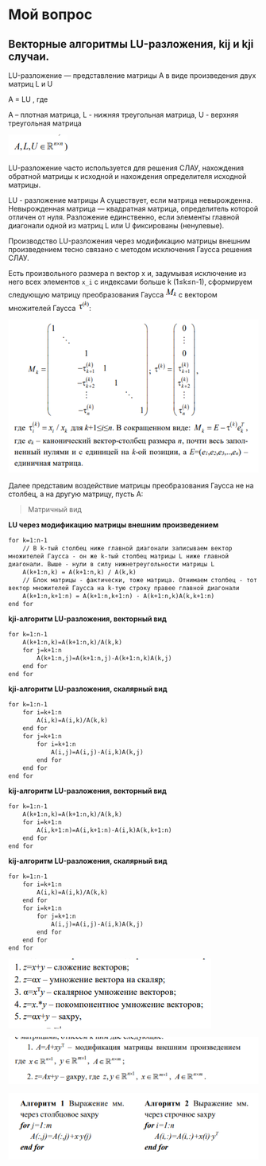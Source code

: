 # Мой вопрос

## Векторные алгоритмы LU-разложения, kij и kji случаи.

LU-разложение — представление матрицы A в виде произведения двух матриц L и U 

A = LU , где 

A – плотная матрица, L - нижняя треугольная матрица, U - верхняя треугольная матрица

![alt text](image.png)

LU-разложение часто используется для решения СЛАУ, нахождения обратной матрицы к исходной и нахождения определителя исходной матрицы.

LU - разложение матрицы A существует, если матрица невырожденна. Невырожденная матрица ― квадратная матрица, определитель которой отличен от нуля. Разложение единственно, если элементы главной диагонали одной из матриц L или U фиксированы (ненулевые).

Производство LU-разложения через модификацию матрицы внешним произведением тесно связано с методом исключения Гаусса решения СЛАУ. 

Есть произвольного размера n вектор x и, задумывая исключение из него всех элементов `x_i` с индексами больше k (1≤k≤n-1), сформируем следующую матрицу преобразования Гаусса ![alt text](image-1.png) с вектором множителей Гаусса ![alt text](image-2.png):

![alt text](image-3.png)

Далее представим воздействие матрицы преобразования Гаусса не на столбец, а на другую матрицу, пусть A: 




> Матричный вид

**LU через модификацию матрицы внешним произведением**
```
for k=1:n-1
    // В k-тый столбец ниже главной диагонали записываем вектор множителей Гаусса - он же k-тый столбец матрицы L ниже главной диагонали. Выше - нули в силу нижнетреугольности матрицы L 
    A(k+1:n,k) = A(k+1:n,k) / A(k,k)
    // Блок матрицы - фактически, тоже матрица. Отнимаем столбец - тот вектор множителей Гаусса на k-тую строку правее главной диагонали
    A(k+1:n,k+1:n) = A(k+1:n,k+1:n) - A(k+1:n,k)A(k,k+1:n)
end for
```


**kji-алгоритм LU-разложения, векторный вид**
```
for k=1:n-1
    A(k+1:n,k)=A(k+1:n,k)/A(k,k)
    for j=k+1:n
        A(k+1:n,j)=A(k+1:n,j)-A(k+1:n,k)A(k,j)
    end for
end for
```

**kji-алгоритм LU-разложения, скалярный вид**
```
for k=1:n-1
    for i=k+1:n
        A(i,k)=A(i,k)/A(k,k)
    end for
    for j=k+1:n
        for i=k+1:n
            A(i,j)=A(i,j)-A(i,k)A(k,j)
        end for
    end for
end for 
```

**kij-алгоритм LU-разложения, векторный вид**
```
for k=1:n-1
    A(k+1:n,k)=A(k+1:n,k)/A(k,k)
    for i=k+1:n
        A(i,k+1:n)=A(i,k+1:n)-A(i,k)A(k,k+1:n)
    end for
end for
```

**kij-алгоритм LU-разложения, скалярный вид**
```
for k=1:n-1
    for i=k+1:n
        A(i,k)=A(i,k)/A(k,k)
    end for
    for i=k+1:n
        for j=k+1:n
            A(i,j)=A(i,j)-A(i,k)A(k,j)
        end for
    end for
end for 
```

![alt text](image-4.png)

![alt text](image-5.png)

![alt text](image-6.png)
